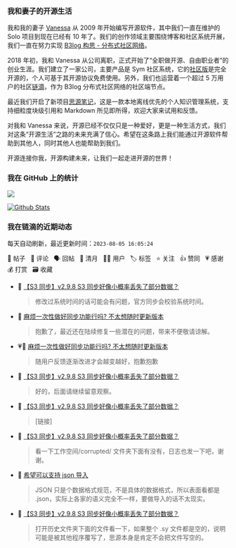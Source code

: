 ### 我和妻子的开源生活

我和我的妻子 [Vanessa](https://github.com/Vanessa219) 从 2009 年开始编写开源软件，其中我们一直在维护的 Solo 项目到现在已经有 10 年了。我们的创作领域主要围绕博客和社区系统开展，我们一直在努力实现 [B3log 构思 - 分布式社区网络](https://ld246.com/article/1546941897596)。

2018 年初，我和 Vanessa 从公司离职，正式开始了“全职做开源、自由职业者”的创业生涯。我们建立了一家公司，主要产品是 Sym 社区系统，它的[社区版](https://github.com/88250/symphony)是完全开源的，个人可基于其开源协议免费使用。另外，我们也运营着一个超过 5 万用户的社区[链滴](https://ld246.com)，作为 B3log 分布式社区网络的社区端节点。

最近我们开启了新项目[思源笔记](https://github.com/siyuan-note/siyuan)，这是一款本地离线优先的个人知识管理系统，支持细粒度块级引用和 Markdown 所见即所得，欢迎大家来试用和反馈。

对我和 Vanessa 来说，开源已经不仅仅只是一种爱好，更是一种生活方式，我们对这条“开源生活”之路的未来充满了信心。希望在这条路上我们能通过开源软件帮助到其他人，同时其他人也能帮助到我们。

开源连接你我，开源构建未来，让我们一起走进开源的世界！

### 我在 GitHub 上的统计

<a title="Hits" target="_blank" href="https://github.com/88250/88250"><img src="https://hits.b3log.org/88250/88250.svg"></a>

[![Github Stats](https://github-readme-stats.vercel.app/api?username=88250&theme=tokyonight&show_icons=true)](https://github.com/88250)

<!--events start -->

### 我在链滴的近期动态

每天自动刷新，最近更新时间：`2023-08-05 16:05:24`

📝 帖子 &nbsp; 💬 评论 &nbsp; 🗣 回帖 &nbsp; 🌙 清月 &nbsp; 👨‍💻 用户 &nbsp; 🏷️ 标签 &nbsp; ⭐️ 关注 &nbsp; 👍 赞同 &nbsp; 💗 感谢 &nbsp; 💰 打赏 &nbsp; 🗃 收藏

* 💬 [【S3 同步】v2.9.8 S3 同步好像小概率丢失了部分数据？](https://ld246.com/article/1691163492354/comment/1691207640374#comments)

  > 修改过系统时间的话可能会有问题，官方同步会校验系统时间。
* 💬 [麻烦一次性做好同步功能行吗?  不太想随时更新版本](https://ld246.com/article/1691200207458/comment/1691204661400#comments)

  > 抱歉了，最近还在陆续修复一些潜在的问题，带来不便敬请谅解。
* 💗💬 [麻烦一次性做好同步功能行吗?  不太想随时更新版本](https://ld246.com/article/1691200207458/comment/1691201913390#comments)

  > 随用户反馈逐渐改进才会越变越好，抱歉抱歉
* 💬 [【S3 同步】v2.9.8 S3 同步好像小概率丢失了部分数据？](https://ld246.com/article/1691163492354/comment/1691199461791#comments)

  > 好的，后面请继续留意观察。
* 💬 [【S3 同步】v2.9.8 S3 同步好像小概率丢失了部分数据？](https://ld246.com/article/1691163492354/comment/1691167953543#comments)

  > [链接]
* 💬 [【S3 同步】v2.9.8 S3 同步好像小概率丢失了部分数据？](https://ld246.com/article/1691163492354/comment/1691166913440#comments)

  > 看一下工作空间/corrupted/ 文件夹下面有没有，日志也发一下吧，谢谢。
* 💬 [希望可以支持 json 导入](https://ld246.com/article/1691147045089/comment/1691164116190#comments)

  > JSON 只是个数据格式规范，不是具体的数据格式，所以表面看都是 .json，实际上各家的语义完全不一样，要做导入的话不太现实。
* 💬 [【S3 同步】v2.9.8 S3 同步好像小概率丢失了部分数据？](https://ld246.com/article/1691163492354/comment/1691163936815#comments)

  > 打开历史文件夹下面的文件看一下，如果整个 .sy 文件都是空的，说明可能是被其他程序覆写了，思源本身是肯定不会把文件写空的。


<!--events end -->
